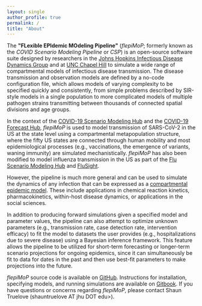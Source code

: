 ```yaml
---
layout: single
author_profile: true
permalink: /
title: "About"
---
```


The **"FLexible EPIdemic MOdeling Pipeline"** (*flepiMoP*; formerly known as the *COVID Scenario Modeling Pipeline* or *CSP*) is an open-source software suite designed by researchers in the [Johns Hopkins Infectious Disease Dynamics Group](http://www.iddynamics.jhsph.edu/) and at [UNC Chapel Hill](https://sph.unc.edu/epid/epidemiology-landing/) to simulate a wide range of compartmental models of infectious disease transmission. The disease transmission and observation models are defined by a no-code configuration file, which allows models of varying complexity to be specified quickly and consistently, from simple problems described by SIR-style models in a single population to more complicated models of multiple pathogen strains transmitting between thousands of connected spatial divisions and age groups.

In the context of the [COVID-19 Scenario Modeling Hub](https://covid19scenariomodelinghub.org/) and the [COVID-19 Forecast Hub](https://covid19forecasthub.org/), *flepiMoP* is used to model transmission of SARS-CoV-2 in the US at the state level using a compartmental metapopulation structure, where the fifty US states are connected through human mobility and most epidemiological processes (e.g., vaccinations, the emergence of variants, waning immunity) are simulated mechanistically. *flepiMoP* has also been modified to model influenza transmission in the US as part of the [Flu Scenario Modeling Hub](https://fluscenariomodelinghub.org/) and [FluSight](https://www.cdc.gov/flu/weekly/flusight/index.html).

However, the pipeline is much more general and can be used to simulate the dynamics of any infection that can be expressed as a [compartmental epidemic model](https://en.wikipedia.org/wiki/Compartmental_models_in_epidemiology). These include applications in chemical reaction kinetics, pharmacokinetics, within-host disease dynamics, or applications in the social sciences.

In addition to producing forward simulations given a specified model and parameter values, the pipeline can also attempt to optimize unknown parameters (e.g., transmission rate, case detection rate, intervention efficacy) to fit the model to datasets the user provides (e.g., hospitalizations due to severe disease) using a Bayesian inference framework. This feature allows the pipeline to be utilized for short-term forecasting or longer-term scenario projections for ongoing epidemics, since it can simultaneously be fit to data for dates in the past and then use best-fit parameters to make projections into the future.

*flepiMoP* source code is available on [GitHub](https://github.com/HopkinsIDD/flepiMoP). Instructions for installation, specifying models, and running simulations are available on [Gitbook](https://iddynamics.gitbook.io/flepimop/). If you have questions or concerns regarding *flepiMoP*, please contact Shaun Truelove (shauntruelove AT jhu DOT edu>).
